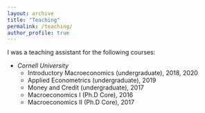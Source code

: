 ```yaml
---
layout: archive
title: "Teaching"
permalink: /teaching/
author_profile: true
---
```


I was a teaching assistant for the following courses:
* <em>Cornell University</em>
  * Introductory Macroeconomics (undergraduate), 2018, 2020
  * Applied Econometrics (undergraduate), 2019
  * Money and Credit (undergraduate), 2017
  * Macroeconomics I (Ph.D Core), 2016
  * Macroeconomics II (Ph.D Core), 2017
